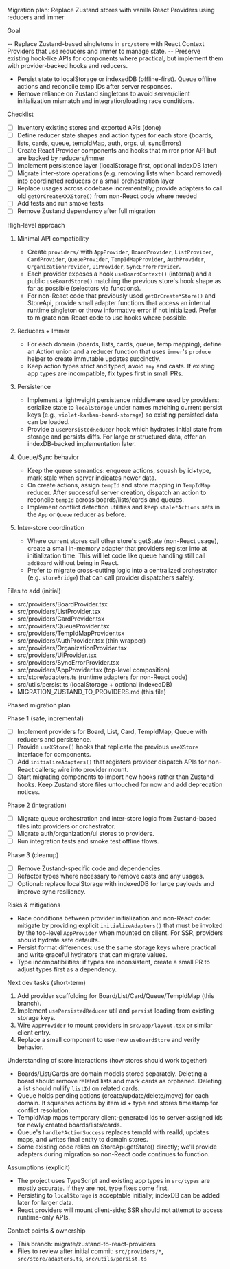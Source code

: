 Migration plan: Replace Zustand stores with vanilla React Providers using reducers and immer

Goal

-- Replace Zustand-based singletons in `src/store` with React Context Providers that use reducers and immer to manage state.
-- Preserve existing hook-like APIs for components where practical, but implement them with provider-backed hooks and reducers.

-   Persist state to localStorage or indexedDB (offline-first). Queue offline actions and reconcile temp IDs after server responses.
-   Remove reliance on Zustand singletons to avoid server/client initialization mismatch and integration/loading race conditions.

Checklist

-   [ ] Inventory existing stores and exported APIs (done)
-   [ ] Define reducer state shapes and action types for each store (boards, lists, cards, queue, tempIdMap, auth, orgs, ui, syncErrors)
-   [ ] Create React Provider components and hooks that mirror prior API but are backed by reducers/immer
-   [ ] Implement persistence layer (localStorage first, optional indexDB later)
-   [ ] Migrate inter-store operations (e.g. removing lists when board removed) into coordinated reducers or a small orchestration layer
-   [ ] Replace usages across codebase incrementally; provide adapters to call old `getOrCreateXXXStore()` from non-React code where needed
-   [ ] Add tests and run smoke tests
-   [ ] Remove Zustand dependency after full migration

High-level approach

1. Minimal API compatibility

    - Create `providers/` with `AppProvider`, `BoardProvider`, `ListProvider`, `CardProvider`, `QueueProvider`, `TempIdMapProvider`, `AuthProvider`, `OrganizationProvider`, `UiProvider`, `SyncErrorProvider`.
    - Each provider exposes a hook `useBoardContext()` (internal) and a public `useBoardStore()` matching the previous store's hook shape as far as possible (selectors via functions).
    - For non-React code that previously used `getOrCreate*Store()` and StoreApi, provide small adapter functions that access an internal runtime singleton or throw informative error if not initialized. Prefer to migrate non-React code to use hooks where possible.

2. Reducers + Immer

    - For each domain (boards, lists, cards, queue, temp mapping), define an Action union and a reducer function that uses `immer`'s `produce` helper to create immutable updates succinctly.
    - Keep action types strict and typed; avoid `any` and casts. If existing app types are incompatible, fix types first in small PRs.

3. Persistence

    - Implement a lightweight persistence middleware used by providers: serialize state to `localStorage` under names matching current persist keys (e.g., `violet-kanban-board-storage`) so existing persisted data can be loaded.
    - Provide a `usePersistedReducer` hook which hydrates initial state from storage and persists diffs. For large or structured data, offer an indexDB-backed implementation later.

4. Queue/Sync behavior

    - Keep the queue semantics: enqueue actions, squash by id+type, mark stale when server indicates newer data.
    - On create actions, assign `tempId` and store mapping in `TempIdMap` reducer. After successful server creation, dispatch an action to reconcile `tempId` across boards/lists/cards and queues.
    - Implement conflict detection utilities and keep `stale*Actions` sets in the `App` or `Queue` reducer as before.

5. Inter-store coordination
    - Where current stores call other store's getState (non-React usage), create a small in-memory adapter that providers register into at initialization time. This will let code like queue handling still call `addBoard` without being in React.
    - Prefer to migrate cross-cutting logic into a centralized orchestrator (e.g. `storeBridge`) that can call provider dispatchers safely.

Files to add (initial)

-   src/providers/BoardProvider.tsx
-   src/providers/ListProvider.tsx
-   src/providers/CardProvider.tsx
-   src/providers/QueueProvider.tsx
-   src/providers/TempIdMapProvider.tsx
-   src/providers/AuthProvider.tsx (thin wrapper)
-   src/providers/OrganizationProvider.tsx
-   src/providers/UiProvider.tsx
-   src/providers/SyncErrorProvider.tsx
-   src/providers/AppProvider.tsx (top-level composition)
-   src/store/adapters.ts (runtime adapters for non-React code)
-   src/utils/persist.ts (localStorage + optional indexedDB)
-   MIGRATION_ZUSTAND_TO_PROVIDERS.md (this file)

Phased migration plan

Phase 1 (safe, incremental)

-   [ ] Implement providers for Board, List, Card, TempIdMap, Queue with reducers and persistence.
-   [ ] Provide `useXStore()` hooks that replicate the previous `useXStore` interface for components.
-   [ ] Add `initializeAdapters()` that registers provider dispatch APIs for non-React callers; wire into provider mount.
-   [ ] Start migrating components to import new hooks rather than Zustand hooks. Keep Zustand store files untouched for now and add deprecation notices.

Phase 2 (integration)

-   [ ] Migrate queue orchestration and inter-store logic from Zustand-based files into providers or orchestrator.
-   [ ] Migrate auth/organization/ui stores to providers.
-   [ ] Run integration tests and smoke test offline flows.

Phase 3 (cleanup)

-   [ ] Remove Zustand-specific code and dependencies.
-   [ ] Refactor types where necessary to remove casts and any usages.
-   [ ] Optional: replace localStorage with indexedDB for large payloads and improve sync resiliency.

Risks & mitigations

-   Race conditions between provider initialization and non-React code: mitigate by providing explicit `initializeAdapters()` that must be invoked by the top-level `AppProvider` when mounted on client. For SSR, providers should hydrate safe defaults.
-   Persist format differences: use the same storage keys where practical and write graceful hydrators that can migrate values.
-   Type incompatibilities: if types are inconsistent, create a small PR to adjust types first as a dependency.

Next dev tasks (short-term)

1. Add provider scaffolding for Board/List/Card/Queue/TempIdMap (this branch).
2. Implement `usePersistedReducer` util and `persist` loading from existing storage keys.
3. Wire `AppProvider` to mount providers in `src/app/layout.tsx` or similar client entry.
4. Replace a small component to use new `useBoardStore` and verify behavior.

Understanding of store interactions (how stores should work together)

-   Boards/List/Cards are domain models stored separately. Deleting a board should remove related lists and mark cards as orphaned. Deleting a list should nullify `listId` on related cards.
-   Queue holds pending actions (create/update/delete/move) for each domain. It squashes actions by item id + type and stores timestamp for conflict resolution.
-   TempIdMap maps temporary client-generated ids to server-assigned ids for newly created boards/lists/cards.
-   Queue's `handle*ActionSuccess` replaces tempId with realId, updates maps, and writes final entity to domain stores.
-   Some existing code relies on StoreApi.getState() directly; we'll provide adapters during migration so non-React code continues to function.

Assumptions (explicit)

-   The project uses TypeScript and existing app types in `src/types` are mostly accurate. If they are not, type fixes come first.
-   Persisting to `localStorage` is acceptable initially; indexDB can be added later for larger data.
-   React providers will mount client-side; SSR should not attempt to access runtime-only APIs.

Contact points & ownership

-   This branch: migrate/zustand-to-react-providers
-   Files to review after initial commit: `src/providers/*`, `src/store/adapters.ts`, `src/utils/persist.ts`
